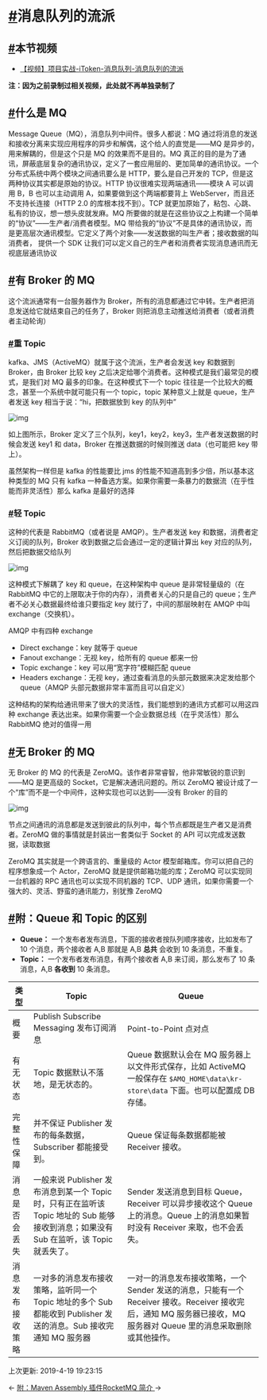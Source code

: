 # [#](https://funtl.com/zh/spring-cloud-alibaba/消息队列的流派.html#消息队列的流派)消息队列的流派

## [#](https://funtl.com/zh/spring-cloud-alibaba/消息队列的流派.html#本节视频)本节视频

- [【视频】项目实战-iToken-消息队列-消息队列的流派](https://www.bilibili.com/video/av29725868)

**注：因为之前录制过相关视频，此处就不再单独录制了**

## [#](https://funtl.com/zh/spring-cloud-alibaba/消息队列的流派.html#什么是-mq)什么是 MQ

Message Queue（MQ），消息队列中间件。很多人都说：MQ 通过将消息的发送和接收分离来实现应用程序的异步和解偶，这个给人的直觉是——MQ 是异步的，用来解耦的，但是这个只是 MQ 的效果而不是目的。MQ 真正的目的是为了通讯，屏蔽底层复杂的通讯协议，定义了一套应用层的、更加简单的通讯协议。一个分布式系统中两个模块之间通讯要么是 HTTP，要么是自己开发的 TCP，但是这两种协议其实都是原始的协议。HTTP 协议很难实现两端通讯——模块 A 可以调用 B，B 也可以主动调用 A，如果要做到这个两端都要背上 WebServer，而且还不支持长连接（HTTP 2.0 的库根本找不到）。TCP 就更加原始了，粘包、心跳、私有的协议，想一想头皮就发麻。MQ 所要做的就是在这些协议之上构建一个简单的“协议”——生产者/消费者模型。MQ 带给我的“协议”不是具体的通讯协议，而是更高层次通讯模型。它定义了两个对象——发送数据的叫生产者；接收数据的叫消费者， 提供一个 SDK 让我们可以定义自己的生产者和消费者实现消息通讯而无视底层通讯协议

## [#](https://funtl.com/zh/spring-cloud-alibaba/消息队列的流派.html#有-broker-的-mq)有 Broker 的 MQ

这个流派通常有一台服务器作为 Broker，所有的消息都通过它中转。生产者把消息发送给它就结束自己的任务了，Broker 则把消息主动推送给消费者（或者消费者主动轮询）

### [#](https://funtl.com/zh/spring-cloud-alibaba/消息队列的流派.html#重-topic)重 Topic

kafka、JMS（ActiveMQ）就属于这个流派，生产者会发送 key 和数据到 Broker，由 Broker 比较 key 之后决定给哪个消费者。这种模式是我们最常见的模式，是我们对 MQ 最多的印象。在这种模式下一个 topic 往往是一个比较大的概念，甚至一个系统中就可能只有一个 topic，topic 某种意义上就是 queue，生产者发送 key 相当于说：“hi，把数据放到 key 的队列中”

![img](https://funtl.com/assets/Lusifer2018042523390001.png)

如上图所示，Broker 定义了三个队列，key1，key2，key3，生产者发送数据的时候会发送 key1 和 data，Broker 在推送数据的时候则推送 data（也可能把 key 带上）。

虽然架构一样但是 kafka 的性能要比 jms 的性能不知道高到多少倍，所以基本这种类型的 MQ 只有 kafka 一种备选方案。如果你需要一条暴力的数据流（在乎性能而非灵活性）那么 kafka 是最好的选择

### [#](https://funtl.com/zh/spring-cloud-alibaba/消息队列的流派.html#轻-topic)轻 Topic

这种的代表是 RabbitMQ（或者说是 AMQP）。生产者发送 key 和数据，消费者定义订阅的队列，Broker 收到数据之后会通过一定的逻辑计算出 key 对应的队列，然后把数据交给队列

![img](https://funtl.com/assets/Lusifer2018042523390002.png)

这种模式下解耦了 key 和 queue，在这种架构中 queue 是非常轻量级的（在 RabbitMQ 中它的上限取决于你的内存），消费者关心的只是自己的 queue；生产者不必关心数据最终给谁只要指定 key 就行了，中间的那层映射在 AMQP 中叫 exchange（交换机）。

AMQP 中有四种 exchange

- Direct exchange：key 就等于 queue
- Fanout exchange：无视 key，给所有的 queue 都来一份
- Topic exchange：key 可以用“宽字符”模糊匹配 queue
- Headers exchange：无视 key，通过查看消息的头部元数据来决定发给那个 queue（AMQP 头部元数据非常丰富而且可以自定义）

这种结构的架构给通讯带来了很大的灵活性，我们能想到的通讯方式都可以用这四种 exchange 表达出来。如果你需要一个企业数据总线（在乎灵活性）那么 RabbitMQ 绝对的值得一用

## [#](https://funtl.com/zh/spring-cloud-alibaba/消息队列的流派.html#无-broker-的-mq)无 Broker 的 MQ

无 Broker 的 MQ 的代表是 ZeroMQ。该作者非常睿智，他非常敏锐的意识到——MQ 是更高级的 Socket，它是解决通讯问题的。所以 ZeroMQ 被设计成了一个“库”而不是一个中间件，这种实现也可以达到——没有 Broker 的目的

![img](https://funtl.com/assets/Lusifer2018042523390003.png)

节点之间通讯的消息都是发送到彼此的队列中，每个节点都既是生产者又是消费者。ZeroMQ 做的事情就是封装出一套类似于 Socket 的 API 可以完成发送数据，读取数据

ZeroMQ 其实就是一个跨语言的、重量级的 Actor 模型邮箱库。你可以把自己的程序想象成一个 Actor，ZeroMQ 就是提供邮箱功能的库；ZeroMQ 可以实现同一台机器的 RPC 通讯也可以实现不同机器的 TCP、UDP 通讯，如果你需要一个强大的、灵活、野蛮的通讯能力，别犹豫 ZeroMQ

## [#](https://funtl.com/zh/spring-cloud-alibaba/消息队列的流派.html#附：queue-和-topic-的区别)附：Queue 和 Topic 的区别

- **Queue：** 一个发布者发布消息，下面的接收者按队列顺序接收，比如发布了 10 个消息，两个接收者 A,B 那就是 A,B **总共** 会收到 10 条消息，不重复。
- **Topic：** 一个发布者发布消息，有两个接收者 A,B 来订阅，那么发布了 10 条消息，A,B **各收到** 10 条消息。

| 类型             | Topic                                                        | Queue                                                        |
| ---------------- | ------------------------------------------------------------ | ------------------------------------------------------------ |
| 概要             | Publish Subscribe Messaging 发布订阅消息                     | Point-to-Point 点对点                                        |
| 有无状态         | Topic 数据默认不落地，是无状态的。                           | Queue 数据默认会在 MQ 服务器上以文件形式保存，比如 ActiveMQ 一般保存在 `$AMQ_HOME\data\kr-store\data` 下面。也可以配置成 DB 存储。 |
| 完整性保障       | 并不保证 Publisher 发布的每条数据，Subscriber 都能接受到。   | Queue 保证每条数据都能被 Receiver 接收。                     |
| 消息是否会丢失   | 一般来说 Publisher 发布消息到某一个 Topic 时，只有正在监听该 Topic 地址的 Sub 能够接收到消息；如果没有 Sub 在监听，该 Topic 就丢失了。 | Sender 发送消息到目标 Queue，Receiver 可以异步接收这个 Queue 上的消息。Queue 上的消息如果暂时没有 Receiver 来取，也不会丢失。 |
| 消息发布接收策略 | 一对多的消息发布接收策略，监听同一个 Topic 地址的多个 Sub 都能收到 Publisher 发送的消息。Sub 接收完通知 MQ 服务器 | 一对一的消息发布接收策略，一个 Sender 发送的消息，只能有一个 Receiver 接收。Receiver 接收完后，通知 MQ 服务器已接收，MQ 服务器对 Queue 里的消息采取删除或其他操作。 |

上次更新: 2019-4-19 19:23:15

← [附：Maven Assembly 插件](https://funtl.com/zh/spring-cloud-alibaba/附：Maven-Assembly-插件.html)[RocketMQ 简介 ](https://funtl.com/zh/spring-cloud-alibaba/RocketMQ-简介.html)→